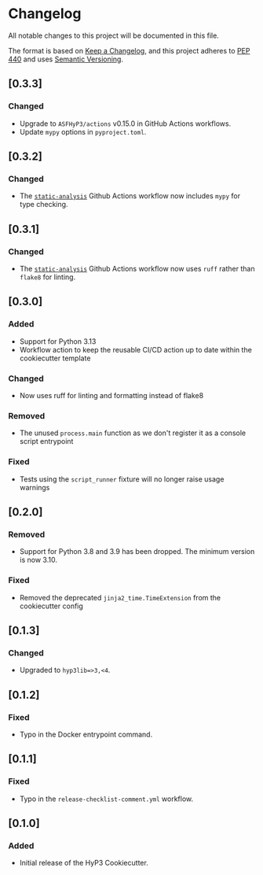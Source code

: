 # Changelog

All notable changes to this project will be documented in this file.

The format is based on [Keep a Changelog](https://keepachangelog.com/en/1.0.0/),
and this project adheres to [PEP 440](https://www.python.org/dev/peps/pep-0440/) 
and uses [Semantic Versioning](https://semver.org/spec/v2.0.0.html).

## [0.3.3]
### Changed
- Upgrade to `ASFHyP3/actions` v0.15.0 in GitHub Actions workflows.
- Update `mypy` options in `pyproject.toml`.

## [0.3.2]
### Changed
- The [`static-analysis`]({{cookiecutter.__project_name}}/.github/workflows/static-analysis.yml) Github Actions workflow now includes `mypy` for type checking.

## [0.3.1]
### Changed
- The [`static-analysis`]({{cookiecutter.__project_name}}/.github/workflows/static-analysis.yml) Github Actions workflow now uses `ruff` rather than `flake8` for linting.

## [0.3.0]
### Added
* Support for Python 3.13
* Workflow action to keep the reusable CI/CD action up to date within the cookiecutter template

### Changed
* Now uses ruff for linting and formatting instead of flake8

### Removed
* The unused `process.main` function as we don't register it as a console script entrypoint

### Fixed
* Tests using the `script_runner` fixture will no longer raise usage warnings 

## [0.2.0]
### Removed
* Support for Python 3.8 and 3.9 has been dropped. The minimum version is now 3.10.
### Fixed
* Removed the deprecated `jinja2_time.TimeExtension` from the cookiecutter config

## [0.1.3]
### Changed
* Upgraded to `hyp3lib=>3,<4`.

## [0.1.2]
### Fixed
- Typo in the Docker entrypoint command.

## [0.1.1]
### Fixed
- Typo in the `release-checklist-comment.yml` workflow.

## [0.1.0]
### Added
- Initial release of the HyP3 Cookiecutter.
